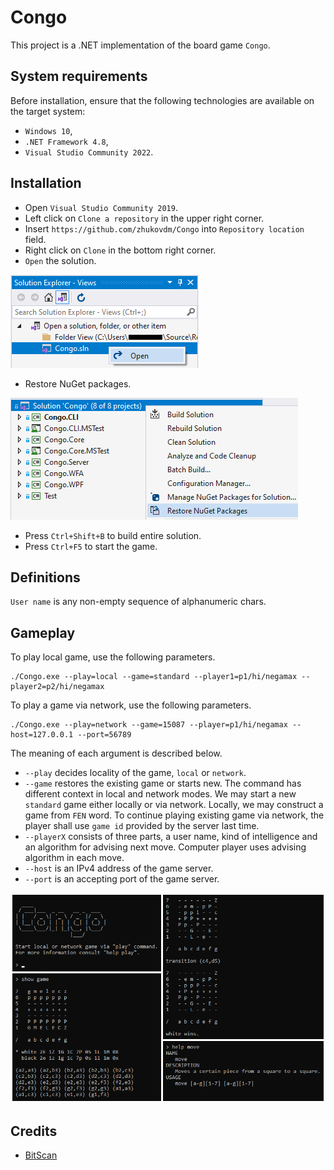 # Congo

This project is a .NET implementation of the board game `Congo`.

## System requirements

Before installation, ensure that the following technologies are available
on the target system:
- `Windows 10`,
- `.NET Framework 4.8`,
- `Visual Studio Community 2022`.

## Installation

- Open `Visual Studio Community 2019`.
- Left click on `Clone a repository` in the upper right corner.
- Insert `https://github.com/zhukovdm/Congo` into `Repository location` field.
- Right click on `Clone` in the bottom right corner.
- `Open` the solution.

![open](./assets/images/install.png)

- Restore NuGet packages.

![open](./assets/images/nugets.png)

- Press `Ctrl+Shift+B` to build entire solution.
- Press `Ctrl+F5` to start the game.

## Definitions

`User name` is any non-empty sequence of alphanumeric chars.



## Gameplay

To play local game, use the following parameters.

```console
./Congo.exe --play=local --game=standard --player1=p1/hi/negamax --player2=p2/hi/negamax
```

To play a game via network, use the following parameters.

```console
./Congo.exe --play=network --game=15087 --player=p1/hi/negamax --host=127.0.0.1 --port=56789
```

The meaning of each argument is described below.

- `--play` decides locality of the game, `local` or `network`.
- `--game` restores the existing game or starts new. The command has different
    context in local and network modes. We may start a new `standard` game either
    locally or via network. Locally, we may construct a game from `FEN` word.
    To continue playing existing game via network, the player shall use `game id`
    provided by the server last time.
- `--playerX` consists of three parts, a user name, kind of intelligence and
    an algorithm for advising next move. Computer player uses advising algorithm
    in each move.
- `--host` is an IPv4 address of the game server.
- `--port` is an accepting port of the game server.

![open](./assets/images/console.png)

## Credits

- [BitScan](https://www.chessprogramming.org/BitScan)
